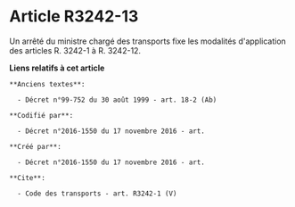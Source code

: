 # Article R3242-13

Un arrêté du ministre chargé des transports fixe les modalités d'application des articles R. 3242-1 à R. 3242-12.

**Liens relatifs à cet article**

	**Anciens textes**:

	  - Décret n°99-752 du 30 août 1999 - art. 18-2 (Ab)

	**Codifié par**:

	  - Décret n°2016-1550 du 17 novembre 2016 - art.

	**Créé par**:

	  - Décret n°2016-1550 du 17 novembre 2016 - art.

	**Cite**:

	  - Code des transports - art. R3242-1 (V)
